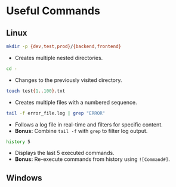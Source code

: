# Useful Commands

## Linux

```bash
mkdir -p {dev,test,prod}/{backend,frontend}
```

- Creates multiple nested directories.

```bash
cd -
```

- Changes to the previously visited directory.

```bash
touch test{1..100}.txt
```

- Creates multiple files with a numbered sequence.

```bash
tail -f error_file.log | grep "ERROR"
```

- Follows a log file in real-time and filters for specific content.
- **Bonus:** Combine `tail -f` with `grep` to filter log output.

```bash
history 5
```

- Displays the last 5 executed commands.
- **Bonus:** Re-execute commands from history using `![Command#]`.

## Windows